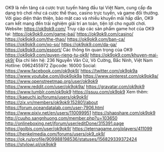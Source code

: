 OK9 là nền tảng cá cược trực tuyến hàng đầu tại Việt Nam, cung cấp đa dạng trò chơi như cá cược thể thao, casino trực tuyến, và game đổi thưởng. Với giao diện thân thiện, bảo mật cao và nhiều khuyến mãi hấp dẫn, OK9 cam kết mang đến trải nghiệm giải trí an toàn, tiện lợi cho người chơi.
Website: https://ok9ok9.com/ 
Truy cập các sản phẩm game hot của OK9 tại: 
https://ok9ok9.com/game-bai/ 
https://ok9ok9.com/casino/ 
https://ok9ok9.com/the-thao/ 
https://ok9ok9.com/ban-ca/ 
https://ok9ok9.com/xo-so/ 
https://ok9ok9.com/da-ga/ 
https://ok9ok9.com/esport/ 
Các thông tin quan trọng của OK9 
https://ok9ok9.com/quyen-rieng-tu-ok9/ 
https://ok9ok9.com/khuyen-mai-ok9/ 
Địa chỉ liên hệ: 236 Nguyễn Văn Cừ, Võ Cường, Bắc Ninh, Việt Nam
Hotline: 0962455972
Zipcode: 16000
Social:
https://www.facebook.com/ok9ok9/ 
https://twitter.com/ok9ok9a 
https://www.youtube.com/@ok9ok9a 
https://www.pinterest.com/ok9ok9a/ 
https://www.openstreetmap.org/user/ok9ok9 
https://www.reddit.com/user/ok9ok9a/ 
https://gravatar.com/ok9ok9 
https://www.tumblr.com/ok9ok9 
https://issuu.com/ok9ok9 
Xem thêm:
https://kaeuchi.jp/forums/users/ok9ok9/ 
https://zix.vn/members/ok9ok9.152801/about 
https://forum.oceandatalab.com/user-7906.html 
https://www.pixiv.net/en/users/110099951 
https://shapshare.com/ok9ok9 
http://cuuho.sangnhuong.com/member.php?u=103650 
http://onlineboxing.net/jforum/user/editDone/315391.page 
https://golbis.com/user/ok9ok9/ 
https://eternagame.org/players/411099 
https://henkelmedia.com/forums/users/ok9_ok9/ 
https://ok.ru/profile/909988198536/statuses/156829339372424 
https://stylowi.pl/ok9ok9 


